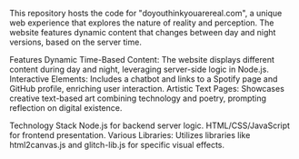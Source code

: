 This repository hosts the code for "doyouthinkyouarereal.com", a unique web experience that explores the nature of reality and perception. The website features dynamic content that changes between day and night versions, based on the server time.

Features Dynamic Time-Based Content: The website displays different content during day and night, leveraging server-side logic in Node.js. Interactive Elements: Includes a chatbot and links to a Spotify page and GitHub profile, enriching user interaction. Artistic Text Pages: Showcases creative text-based art combining technology and poetry, prompting reflection on digital existence.

Technology Stack Node.js for backend server logic. HTML/CSS/JavaScript for frontend presentation. Various Libraries: Utilizes libraries like html2canvas.js and glitch-lib.js for specific visual effects.
